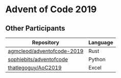 # Advent of Code 2019

## Other Participants

| Repository                                                                  | Language |
| --------------------------------------------------------------------------- | -------- |
| [agmcleod/adventofcode-2019](https://github.com/agmcleod/adventofcode-2019) | Rust     |
| [sophiebits/adventofcode](https://github.com/sophiebits/adventofcode)       | Python   |
| [thatlegoguy/AoC2019](https://github.com/thatlegoguy/AoC2019)               | Excel    |

